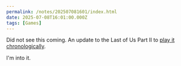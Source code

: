 ```yaml
---
permalink: /notes/202507081601/index.html
date: 2025-07-08T16:01:00.000Z
tags: [Games]
---
```


Did not see this coming. An update to the Last of Us Part II to [play it chronologically](https://blog.playstation.com/2025/07/08/introducing-the-last-of-us-part-ii-remastered-chronological-experience-out-today/).

I'm into it.